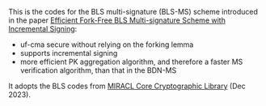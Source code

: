 This is the codes for the BLS multi-signature (BLS-MS) scheme introduced in the paper [Efficient Fork-Free BLS Multi-signature Scheme with Incremental Signing](https://link.springer.com/chapter/10.1007/978-981-96-0954-3_13):
- uf-cma secure without relying on the forking lemma
- supports incremental signing
- more efficient PK aggregation algorithm, and therefore a faster MS verification algorithm, than that in the BDN-MS

It adopts the BLS codes from [MIRACL Core Cryptographic Library](https://github.com/miracl/core) (Dec 2023).
